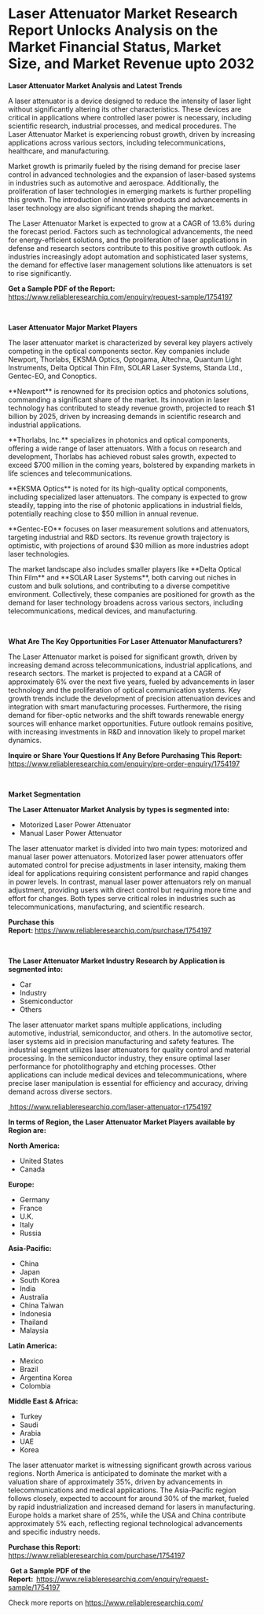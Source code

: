 <p><h1>Laser Attenuator Market Research Report Unlocks Analysis on the Market Financial Status, Market Size, and Market Revenue upto 2032</h1></p><p><strong>Laser Attenuator Market Analysis and Latest Trends</strong></p>
<p><p>A laser attenuator is a device designed to reduce the intensity of laser light without significantly altering its other characteristics. These devices are critical in applications where controlled laser power is necessary, including scientific research, industrial processes, and medical procedures. The Laser Attenuator Market is experiencing robust growth, driven by increasing applications across various sectors, including telecommunications, healthcare, and manufacturing.</p><p>Market growth is primarily fueled by the rising demand for precise laser control in advanced technologies and the expansion of laser-based systems in industries such as automotive and aerospace. Additionally, the proliferation of laser technologies in emerging markets is further propelling this growth. The introduction of innovative products and advancements in laser technology are also significant trends shaping the market.</p><p>The Laser Attenuator Market is expected to grow at a CAGR of 13.6% during the forecast period. Factors such as technological advancements, the need for energy-efficient solutions, and the proliferation of laser applications in defense and research sectors contribute to this positive growth outlook. As industries increasingly adopt automation and sophisticated laser systems, the demand for effective laser management solutions like attenuators is set to rise significantly.</p></p>
<p><strong>Get a Sample PDF of the Report:&nbsp;</strong> <a href="https://www.reliableresearchiq.com/enquiry/request-sample/1754197?utm_campaign=2212&utm_medium=2&utm_source=Github&utm_content=ia&utm_term=10042025&utm_id=laser-attenuator">https://www.reliableresearchiq.com/enquiry/request-sample/1754197</a></p>
<p>&nbsp;</p>
<p><strong>Laser Attenuator Major Market Players</strong></p>
<p><p>The laser attenuator market is characterized by several key players actively competing in the optical components sector. Key companies include Newport, Thorlabs, EKSMA Optics, Optogama, Altechna, Quantum Light Instruments, Delta Optical Thin Film, SOLAR Laser Systems, Standa Ltd., Gentec-EO, and Conoptics. </p><p>**Newport** is renowned for its precision optics and photonics solutions, commanding a significant share of the market. Its innovation in laser technology has contributed to steady revenue growth, projected to reach $1 billion by 2025, driven by increasing demands in scientific research and industrial applications.</p><p>**Thorlabs, Inc.** specializes in photonics and optical components, offering a wide range of laser attenuators. With a focus on research and development, Thorlabs has achieved robust sales growth, expected to exceed $700 million in the coming years, bolstered by expanding markets in life sciences and telecommunications.</p><p>**EKSMA Optics** is noted for its high-quality optical components, including specialized laser attenuators. The company is expected to grow steadily, tapping into the rise of photonic applications in industrial fields, potentially reaching close to $50 million in annual revenue.</p><p>**Gentec-EO** focuses on laser measurement solutions and attenuators, targeting industrial and R&D sectors. Its revenue growth trajectory is optimistic, with projections of around $30 million as more industries adopt laser technologies.</p><p>The market landscape also includes smaller players like **Delta Optical Thin Film** and **SOLAR Laser Systems**, both carving out niches in custom and bulk solutions, and contributing to a diverse competitive environment. Collectively, these companies are positioned for growth as the demand for laser technology broadens across various sectors, including telecommunications, medical devices, and manufacturing.</p></p>
<p>&nbsp;</p>
<p><strong>What Are The Key Opportunities For Laser Attenuator Manufacturers?</strong></p>
<p><p>The Laser Attenuator market is poised for significant growth, driven by increasing demand across telecommunications, industrial applications, and research sectors. The market is projected to expand at a CAGR of approximately 6% over the next five years, fueled by advancements in laser technology and the proliferation of optical communication systems. Key growth trends include the development of precision attenuation devices and integration with smart manufacturing processes. Furthermore, the rising demand for fiber-optic networks and the shift towards renewable energy sources will enhance market opportunities. Future outlook remains positive, with increasing investments in R&D and innovation likely to propel market dynamics.</p></p>
<p><strong>Inquire or Share Your Questions If Any Before Purchasing This Report:</strong> <a href="https://www.reliableresearchiq.com/enquiry/pre-order-enquiry/1754197?utm_campaign=2212&utm_medium=2&utm_source=Github&utm_content=ia&utm_term=10042025&utm_id=laser-attenuator">https://www.reliableresearchiq.com/enquiry/pre-order-enquiry/1754197</a></p>
<p>&nbsp;</p>
<p><strong>Market Segmentation</strong></p>
<p><strong>The Laser Attenuator Market Analysis by types is segmented into:</strong></p>
<p><ul><li>Motorized Laser Power Attenuator</li><li>Manual Laser Power Attenuator</li></ul></p>
<p><p>The laser attenuator market is divided into two main types: motorized and manual laser power attenuators. Motorized laser power attenuators offer automated control for precise adjustments in laser intensity, making them ideal for applications requiring consistent performance and rapid changes in power levels. In contrast, manual laser power attenuators rely on manual adjustment, providing users with direct control but requiring more time and effort for changes. Both types serve critical roles in industries such as telecommunications, manufacturing, and scientific research.</p></p>
<p><strong>Purchase this Report:&nbsp;</strong><a href="https://www.reliableresearchiq.com/purchase/1754197?utm_campaign=2212&utm_medium=2&utm_source=Github&utm_content=ia&utm_term=10042025&utm_id=laser-attenuator">https://www.reliableresearchiq.com/purchase/1754197</a></p>
<p>&nbsp;</p>
<p><strong>The Laser Attenuator Market Industry Research by Application is segmented into:</strong></p>
<p><ul><li>Car</li><li>Industry</li><li>Ssemiconductor</li><li>Others</li></ul></p>
<p><p>The laser attenuator market spans multiple applications, including automotive, industrial, semiconductor, and others. In the automotive sector, laser systems aid in precision manufacturing and safety features. The industrial segment utilizes laser attenuators for quality control and material processing. In the semiconductor industry, they ensure optimal laser performance for photolithography and etching processes. Other applications can include medical devices and telecommunications, where precise laser manipulation is essential for efficiency and accuracy, driving demand across diverse sectors.</p></p>
<p><a href="https://www.reliableresearchiq.com/laser-attenuator-r1754197?utm_campaign=2212&utm_medium=2&utm_source=Github&utm_content=ia&utm_term=10042025&utm_id=laser-attenuator">&nbsp;https://www.reliableresearchiq.com/laser-attenuator-r1754197</a></p>
<p><strong>In terms of Region, the Laser Attenuator Market Players available by Region are:</strong></p>
<p>
    <p> <strong> North America: </strong>
        <ul>
            <li>United States</li>
            <li>Canada</li>
        </ul>
        </p> 
    <p> <strong> Europe: </strong>
        <ul>
            <li>Germany</li>
            <li>France</li>
            <li>U.K.</li>
            <li>Italy</li>
            <li>Russia</li>
        </ul>
        </p> 
    <p> <strong> Asia-Pacific: </strong>
        <ul>
            <li>China</li>
            <li>Japan</li>
            <li>South Korea</li>
            <li>India</li>
            <li>Australia</li>
            <li>China Taiwan</li>
            <li>Indonesia</li>
            <li>Thailand</li>
            <li>Malaysia</li>
        </ul>
        </p> 
    <p> <strong> Latin America: </strong>
        <ul>
            <li>Mexico</li>
            <li>Brazil</li>
            <li>Argentina Korea</li>
            <li>Colombia</li>
        </ul>
        </p> 
    <p> <strong> Middle East & Africa: </strong>
        <ul>
            <li>Turkey</li>
            <li>Saudi</li>
            <li>Arabia</li>
            <li>UAE</li>
            <li>Korea</li>
        </ul>
    </p>
    </p>
<p><p>The laser attenuator market is witnessing significant growth across various regions. North America is anticipated to dominate the market with a valuation share of approximately 35%, driven by advancements in telecommunications and medical applications. The Asia-Pacific region follows closely, expected to account for around 30% of the market, fueled by rapid industrialization and increased demand for lasers in manufacturing. Europe holds a market share of 25%, while the USA and China contribute approximately 5% each, reflecting regional technological advancements and specific industry needs.</p></p>
<p><strong>Purchase this Report: </strong><a href="https://www.reliableresearchiq.com/purchase/1754197?utm_campaign=2212&utm_medium=2&utm_source=Github&utm_content=ia&utm_term=10042025&utm_id=laser-attenuator">https://www.reliableresearchiq.com/purchase/1754197</a></p>
<p>&nbsp;<strong>Get a Sample PDF of the Report:&nbsp;&nbsp;</strong><a href="https://www.reliableresearchiq.com/enquiry/request-sample/1754197?utm_campaign=2212&utm_medium=2&utm_source=Github&utm_content=ia&utm_term=10042025&utm_id=laser-attenuator">https://www.reliableresearchiq.com/enquiry/request-sample/1754197</a></p>
<p><strong></strong></p>
<p>Check more reports on <a href="https://www.reliableresearchiq.com/?utm_campaign=2212&utm_medium=2&utm_source=Github&utm_content=ia&utm_term=10042025&utm_id=laser-attenuator">https://www.reliableresearchiq.com/</a></p>